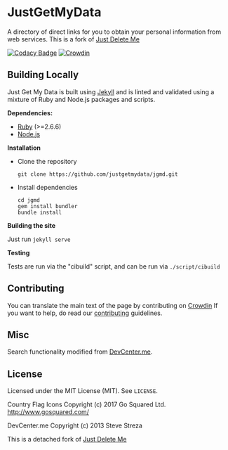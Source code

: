 JustGetMyData
============

A directory of direct links for you to obtain your personal information from web services.
This is a fork of [Just Delete Me](https://justdeleteme.xyz/)

[![Codacy Badge](https://app.codacy.com/project/badge/Grade/3b1d799740f64a85a5616951ef1d5ed3)](https://www.codacy.com/gh/justgetmydata/jgmd/dashboard?utm_source=github.com&amp;utm_medium=referral&amp;utm_content=justgetmydata/jgmd&amp;utm_campaign=Badge_Grade)
[![Crowdin](https://badges.crowdin.net/jgmd/localized.svg)](https://crowdin.com/project/jgmd)

## Building Locally

Just Get My Data is built using [Jekyll](https://jekyllrb.com/) and is linted and
validated using a mixture of Ruby and Node.js packages and scripts.

**Dependencies:**

- [Ruby](https://www.ruby-lang.org) (>=2.6.6)
- [Node.js](https://nodejs.org)

**Installation**

- Clone the repository

  ```
  git clone https://github.com/justgetmydata/jgmd.git
  ```

- Install dependencies

  ```
  cd jgmd
  gem install bundler
  bundle install
  ```

**Building the site**

Just run `jekyll serve`

**Testing**

Tests are run via the "cibuild" script, and can be run via `./script/cibuild`

## Contributing

You can translate the main text of the page by contributing on [Crowdin](https://crowdin.com/project/jgmd)
If you want to help, do read our [contributing](CONTRIBUTING.md) guidelines.

## Misc

Search functionality modified from [DevCenter.me](https://github.com/stevestreza/DevCenter.me).

## License

Licensed under the MIT License (MIT). See `LICENSE`.

Country Flag Icons Copyright (c) 2017 Go Squared Ltd. http://www.gosquared.com/

DevCenter.me Copyright (c) 2013 Steve Streza

This is a detached fork of [Just Delete Me](https://justdeleteme.xyz/)
